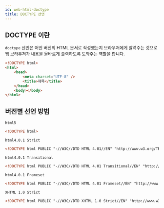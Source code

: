 ```yaml
---
id: web-html-doctype
title: DOCTYPE 선언
---
```


## DOCTYPE 이란

`doctype` 선언은 어떤 버전의 HTML 문서로 작성했는지 브라우저에게 알려주는 것으로 웹 브라우저가 내용을 올바르게 출력하도록 도와주는 역할을 합니다.

```html
<!DOCTYPE html>
<html>
	<head>
		<meta charset="UTF-8" />
		<title>제목</title>
	</head>
	<body></body>
</html>
```

## 버전별 선언 방법

`html5`

```html
<!DOCTYPE html>
```

`html4.0.1 Strict`

```html
<!DOCTYPE html PUBLIC "-//W3C//DTD HTML 4.01//EN" "http://www.w3.org/TR/html4/strict.dtd">
```

`html4.0.1 Transitional`

```html
<!DOCTYPE html PUBLIC "-//W3C//DTD HTML 4.01 Transitional//EN" "http://www.w3.org/TR/html4/loose.dtd">
```

`html4.0.1 Frameset`

```html
<!DOCTYPE html PUBLIC "-//W3C//DTD HTML 4.01 Frameset//EN" "http://www.w3.org/TR/html4/frameset.dtd">
```

`XHTML 1.0 Strict`

```html
<!DOCTYPE html PUBLIC "-//W3C//DTD XHTML 1.0 Strict//EN" "http://www.w3.org/TR/xhtml1/DTD/xhtml1-strict.dtd">
```
